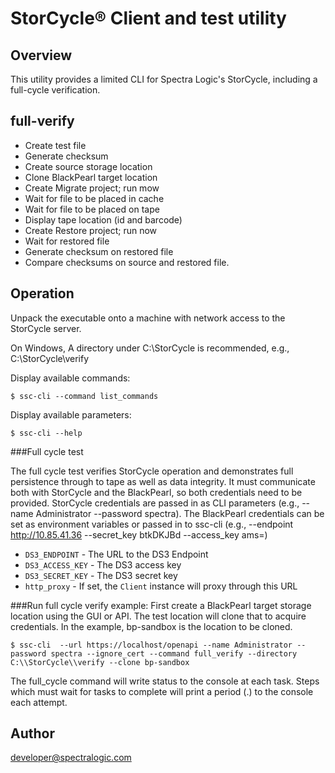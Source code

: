 # StorCycle® Client and test utility

## Overview
This utility provides a limited CLI for Spectra Logic's StorCycle, 
including a full-cycle verification.

## full-verify 

- Create test file
- Generate checksum
- Create source storage location
- Clone BlackPearl target location
- Create Migrate project; run mow
- Wait for file to be placed in cache
- Wait for file to be placed on tape
- Display tape location (id and barcode)
- Create Restore project; run now
- Wait for restored file
- Generate checksum on restored file
- Compare checksums on source and restored file.

## Operation
Unpack the executable onto a machine with network access to the StorCycle server.

On Windows, A directory under C:\StorCycle is recommended, e.g., C:\StorCycle\verify

Display available commands:
```shell
$ ssc-cli --command list_commands
```

Display available parameters:
```shell
$ ssc-cli --help
```
###Full cycle test

The full cycle test verifies StorCycle operation and demonstrates full persistence through to tape 
as well as data integrity. It must communicate both with StorCycle and the BlackPearl,
so both credentials need to be provided. StorCycle credentials are passed in as CLI parameters
 (e.g., --name Administrator --password spectra). The BlackPearl credentials can be set as environment variables or passed in 
to ssc-cli (e.g., --endpoint http://10.85.41.36 --secret_key btkDKJBd --access_key ams=)
* `DS3_ENDPOINT` - The URL to the DS3 Endpoint 
* `DS3_ACCESS_KEY` - The DS3 access key
* `DS3_SECRET_KEY` - The DS3 secret key
* `http_proxy` - If set, the `Client` instance will proxy through this URL

 
###Run full cycle verify example:
First create a BlackPearl target storage location using the GUI
or API. The test location will clone that to acquire credentials. 
In the example, bp-sandbox is the location to be cloned.
```shell
$ ssc-cli  --url https://localhost/openapi --name Administrator --password spectra --ignore_cert --command full_verify --directory C:\\StorCycle\\verify --clone bp-sandbox
```
The full_cycle command will write status to the console at each task. 
Steps which must wait for tasks to complete  will print a period (.) to the console each attempt.

## Author

developer@spectralogic.com

